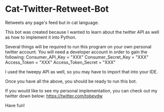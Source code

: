 # Cat-Twitter-Retweet-Bot
Retweets any page's feed but in cat language.

This bot was created because I wanted to learn about the twitter API as well as how to implement it into Python.

Several things will be required to run this program on your own personal twitter account. You will need a developer account 
in order to gain the following:
Consumer_API_Key = "XXX"
Consumer_Secret_Key = "XXX"
Access_Token = "XXX"
Access_Token_Secret = "XXX"

I used the tweepy API as well, so you may have to import that into your IDE. 

Once you have all the above, you should be ready to run this bot.

If you would like to see my personal implementation, you can check out my twitter down below:
https://twitter.com/tobeydw

Have fun!
